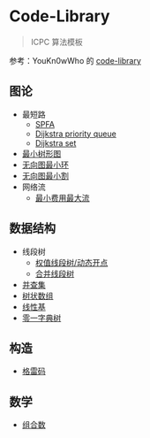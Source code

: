 # Code-Library

> ICPC 算法模板

参考：YouKn0wWho 的 [code-library](https://github.com/ShahjalalShohag/code-library)

## 图论

- 最短路
    - [SPFA](最短路(SPFA)/main.cpp)
    - [Dijkstra priority queue](最短路(priority_queue)/main.cpp)
    - [Dijkstra set](最短路(set)/main.cpp)
- [最小树形图](最小树形图(Tarjan))
- [无向图最小环](无向图最小环/main.cpp)
- [无向图最小割](无向图最小割/main.cpp)
- 网络流
    - [最小费用最大流](最小费用最大流(zkw)/main.cpp)

## 数据结构

- 线段树
    - [权值线段树/动态开点](权值线段树(动态开点)/main.cpp)
    - [合并线段树](合并线段树(CF600E)/main.cpp)
- [并查集](并查集/main.cpp)
- [树状数组](树状数组/main.cpp)
- [线性基](线性基/main.cpp)
- [零一字典树](零一字典树/main.cpp)

## 构造

- [格雷码](格雷码/main.cpp)

## 数学

- [组合数](组合数/main.cpp)
